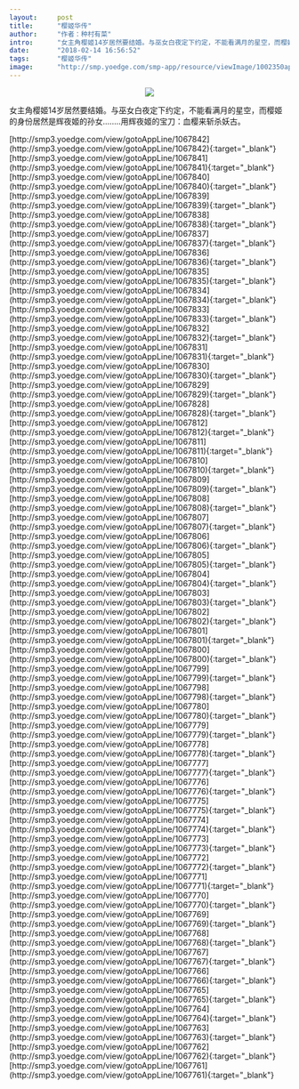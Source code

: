 ```yaml
---
layout:     post
title:      "樱姬华传"
author:     "作者：种村有菜"
intro:      "女主角樱姬14岁居然要结婚。与巫女白夜定下约定，不能看满月的星空，而樱姬的身份居然是辉夜姬的孙女........用辉夜姬的宝刀：血樱来斩杀妖古。"
date:       "2018-02-14 16:56:52"
tags:       "樱姬华传"
image:      "http://smp.yoedge.com/smp-app/resource/viewImage/1002350appline.png"
---
```

<div style="text-align: center">
<p><img src="http://smp.yoedge.com/smp-app/resource/viewImage/1002350appline.png"/></p>
</div>
<p class="post-meta">
<span>女主角樱姬14岁居然要结婚。与巫女白夜定下约定，不能看满月的星空，而樱姬的身份居然是辉夜姬的孙女........用辉夜姬的宝刀：血樱来斩杀妖古。</span>
</p>
[http://smp3.yoedge.com/view/gotoAppLine/1067842](http://smp3.yoedge.com/view/gotoAppLine/1067842){:target="_blank"}
[http://smp3.yoedge.com/view/gotoAppLine/1067841](http://smp3.yoedge.com/view/gotoAppLine/1067841){:target="_blank"}
[http://smp3.yoedge.com/view/gotoAppLine/1067840](http://smp3.yoedge.com/view/gotoAppLine/1067840){:target="_blank"}
[http://smp3.yoedge.com/view/gotoAppLine/1067839](http://smp3.yoedge.com/view/gotoAppLine/1067839){:target="_blank"}
[http://smp3.yoedge.com/view/gotoAppLine/1067838](http://smp3.yoedge.com/view/gotoAppLine/1067838){:target="_blank"}
[http://smp3.yoedge.com/view/gotoAppLine/1067837](http://smp3.yoedge.com/view/gotoAppLine/1067837){:target="_blank"}
[http://smp3.yoedge.com/view/gotoAppLine/1067836](http://smp3.yoedge.com/view/gotoAppLine/1067836){:target="_blank"}
[http://smp3.yoedge.com/view/gotoAppLine/1067835](http://smp3.yoedge.com/view/gotoAppLine/1067835){:target="_blank"}
[http://smp3.yoedge.com/view/gotoAppLine/1067834](http://smp3.yoedge.com/view/gotoAppLine/1067834){:target="_blank"}
[http://smp3.yoedge.com/view/gotoAppLine/1067833](http://smp3.yoedge.com/view/gotoAppLine/1067833){:target="_blank"}
[http://smp3.yoedge.com/view/gotoAppLine/1067832](http://smp3.yoedge.com/view/gotoAppLine/1067832){:target="_blank"}
[http://smp3.yoedge.com/view/gotoAppLine/1067831](http://smp3.yoedge.com/view/gotoAppLine/1067831){:target="_blank"}
[http://smp3.yoedge.com/view/gotoAppLine/1067830](http://smp3.yoedge.com/view/gotoAppLine/1067830){:target="_blank"}
[http://smp3.yoedge.com/view/gotoAppLine/1067829](http://smp3.yoedge.com/view/gotoAppLine/1067829){:target="_blank"}
[http://smp3.yoedge.com/view/gotoAppLine/1067828](http://smp3.yoedge.com/view/gotoAppLine/1067828){:target="_blank"}
[http://smp3.yoedge.com/view/gotoAppLine/1067812](http://smp3.yoedge.com/view/gotoAppLine/1067812){:target="_blank"}
[http://smp3.yoedge.com/view/gotoAppLine/1067811](http://smp3.yoedge.com/view/gotoAppLine/1067811){:target="_blank"}
[http://smp3.yoedge.com/view/gotoAppLine/1067810](http://smp3.yoedge.com/view/gotoAppLine/1067810){:target="_blank"}
[http://smp3.yoedge.com/view/gotoAppLine/1067809](http://smp3.yoedge.com/view/gotoAppLine/1067809){:target="_blank"}
[http://smp3.yoedge.com/view/gotoAppLine/1067808](http://smp3.yoedge.com/view/gotoAppLine/1067808){:target="_blank"}
[http://smp3.yoedge.com/view/gotoAppLine/1067807](http://smp3.yoedge.com/view/gotoAppLine/1067807){:target="_blank"}
[http://smp3.yoedge.com/view/gotoAppLine/1067806](http://smp3.yoedge.com/view/gotoAppLine/1067806){:target="_blank"}
[http://smp3.yoedge.com/view/gotoAppLine/1067805](http://smp3.yoedge.com/view/gotoAppLine/1067805){:target="_blank"}
[http://smp3.yoedge.com/view/gotoAppLine/1067804](http://smp3.yoedge.com/view/gotoAppLine/1067804){:target="_blank"}
[http://smp3.yoedge.com/view/gotoAppLine/1067803](http://smp3.yoedge.com/view/gotoAppLine/1067803){:target="_blank"}
[http://smp3.yoedge.com/view/gotoAppLine/1067802](http://smp3.yoedge.com/view/gotoAppLine/1067802){:target="_blank"}
[http://smp3.yoedge.com/view/gotoAppLine/1067801](http://smp3.yoedge.com/view/gotoAppLine/1067801){:target="_blank"}
[http://smp3.yoedge.com/view/gotoAppLine/1067800](http://smp3.yoedge.com/view/gotoAppLine/1067800){:target="_blank"}
[http://smp3.yoedge.com/view/gotoAppLine/1067799](http://smp3.yoedge.com/view/gotoAppLine/1067799){:target="_blank"}
[http://smp3.yoedge.com/view/gotoAppLine/1067798](http://smp3.yoedge.com/view/gotoAppLine/1067798){:target="_blank"}
[http://smp3.yoedge.com/view/gotoAppLine/1067780](http://smp3.yoedge.com/view/gotoAppLine/1067780){:target="_blank"}
[http://smp3.yoedge.com/view/gotoAppLine/1067779](http://smp3.yoedge.com/view/gotoAppLine/1067779){:target="_blank"}
[http://smp3.yoedge.com/view/gotoAppLine/1067778](http://smp3.yoedge.com/view/gotoAppLine/1067778){:target="_blank"}
[http://smp3.yoedge.com/view/gotoAppLine/1067777](http://smp3.yoedge.com/view/gotoAppLine/1067777){:target="_blank"}
[http://smp3.yoedge.com/view/gotoAppLine/1067776](http://smp3.yoedge.com/view/gotoAppLine/1067776){:target="_blank"}
[http://smp3.yoedge.com/view/gotoAppLine/1067775](http://smp3.yoedge.com/view/gotoAppLine/1067775){:target="_blank"}
[http://smp3.yoedge.com/view/gotoAppLine/1067774](http://smp3.yoedge.com/view/gotoAppLine/1067774){:target="_blank"}
[http://smp3.yoedge.com/view/gotoAppLine/1067773](http://smp3.yoedge.com/view/gotoAppLine/1067773){:target="_blank"}
[http://smp3.yoedge.com/view/gotoAppLine/1067772](http://smp3.yoedge.com/view/gotoAppLine/1067772){:target="_blank"}
[http://smp3.yoedge.com/view/gotoAppLine/1067771](http://smp3.yoedge.com/view/gotoAppLine/1067771){:target="_blank"}
[http://smp3.yoedge.com/view/gotoAppLine/1067770](http://smp3.yoedge.com/view/gotoAppLine/1067770){:target="_blank"}
[http://smp3.yoedge.com/view/gotoAppLine/1067769](http://smp3.yoedge.com/view/gotoAppLine/1067769){:target="_blank"}
[http://smp3.yoedge.com/view/gotoAppLine/1067768](http://smp3.yoedge.com/view/gotoAppLine/1067768){:target="_blank"}
[http://smp3.yoedge.com/view/gotoAppLine/1067767](http://smp3.yoedge.com/view/gotoAppLine/1067767){:target="_blank"}
[http://smp3.yoedge.com/view/gotoAppLine/1067766](http://smp3.yoedge.com/view/gotoAppLine/1067766){:target="_blank"}
[http://smp3.yoedge.com/view/gotoAppLine/1067765](http://smp3.yoedge.com/view/gotoAppLine/1067765){:target="_blank"}
[http://smp3.yoedge.com/view/gotoAppLine/1067764](http://smp3.yoedge.com/view/gotoAppLine/1067764){:target="_blank"}
[http://smp3.yoedge.com/view/gotoAppLine/1067763](http://smp3.yoedge.com/view/gotoAppLine/1067763){:target="_blank"}
[http://smp3.yoedge.com/view/gotoAppLine/1067762](http://smp3.yoedge.com/view/gotoAppLine/1067762){:target="_blank"}
[http://smp3.yoedge.com/view/gotoAppLine/1067761](http://smp3.yoedge.com/view/gotoAppLine/1067761){:target="_blank"}


